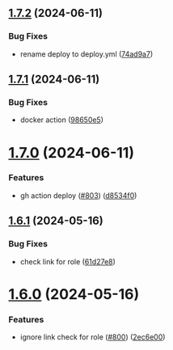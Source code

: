 ## [1.7.2](https://github.com/EddieHubCommunity/EddieBot/compare/v1.7.1...v1.7.2) (2024-06-11)


### Bug Fixes

* rename deploy to deploy.yml ([74ad9a7](https://github.com/EddieHubCommunity/EddieBot/commit/74ad9a7f25143f50cd8e69d8c39474371f819336))



## [1.7.1](https://github.com/EddieHubCommunity/EddieBot/compare/v1.7.0...v1.7.1) (2024-06-11)


### Bug Fixes

* docker action ([98650e5](https://github.com/EddieHubCommunity/EddieBot/commit/98650e527ab3d9837c9a6a9016a66dbe79fe3e43))



# [1.7.0](https://github.com/EddieHubCommunity/EddieBot/compare/v1.6.1...v1.7.0) (2024-06-11)


### Features

* gh action deploy ([#803](https://github.com/EddieHubCommunity/EddieBot/issues/803)) ([d8534f0](https://github.com/EddieHubCommunity/EddieBot/commit/d8534f0e6c5008aef2775ad9a8cb047ee7024b9f))



## [1.6.1](https://github.com/EddieHubCommunity/EddieBot/compare/v1.6.0...v1.6.1) (2024-05-16)


### Bug Fixes

* check link for role ([61d27e8](https://github.com/EddieHubCommunity/EddieBot/commit/61d27e8b7a002c3f60e4cd93e9a0fcbb43f9bed5))



# [1.6.0](https://github.com/EddieHubCommunity/EddieBot/compare/v1.5.3...v1.6.0) (2024-05-16)


### Features

* ignore link check for role ([#800](https://github.com/EddieHubCommunity/EddieBot/issues/800)) ([2ec6e00](https://github.com/EddieHubCommunity/EddieBot/commit/2ec6e002fec0c7ef5cacec0374ef8f9dea3c8124))



